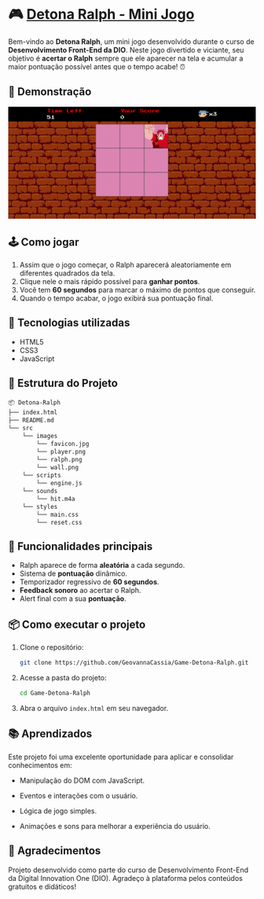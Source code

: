 # 🎮 [Detona Ralph - Mini Jogo](https://geovannacassia.github.io/Game-Detona-Ralph/)

Bem-vindo ao **Detona Ralph**, um mini jogo desenvolvido durante o curso de **Desenvolvimento Front-End da DIO**. Neste jogo divertido e viciante, seu objetivo é **acertar o Ralph** sempre que ele aparecer na tela e acumular a maior pontuação possível antes que o tempo acabe! ⏰


## 📸 Demonstração

![Gameplay Detona Ralph](detona-ralph.gif) <!-- Substitua por um gif ou imagem real do seu jogo rodando -->

## 🕹️ Como jogar

1. Assim que o jogo começar, o Ralph aparecerá aleatoriamente em diferentes quadrados da tela.
2. Clique nele o mais rápido possível para **ganhar pontos**.
3. Você tem **60 segundos** para marcar o máximo de pontos que conseguir.
4. Quando o tempo acabar, o jogo exibirá sua pontuação final.


## 🚀 Tecnologias utilizadas

- HTML5
- CSS3
- JavaScript 

## 📁 Estrutura do Projeto
```
📦 Detona-Ralph
├── index.html
├── README.md
└── src
    └── images
        └── favicon.jpg
        └── player.png
        └── ralph.png
        └── wall.png
    └── scripts
        └── engine.js
    └── sounds
        └── hit.m4a
    └── styles
        └── main.css
        └── reset.css
```


## 🔧 Funcionalidades principais

- Ralph aparece de forma **aleatória** a cada segundo.
- Sistema de **pontuação** dinâmico.
- Temporizador regressivo de **60 segundos**.
- **Feedback sonoro** ao acertar o Ralph.
- Alert final com a sua **pontuação**.


## 📦 Como executar o projeto

1. Clone o repositório:
   ```bash
   git clone https://github.com/GeovannaCassia/Game-Detona-Ralph.git

2. Acesse a pasta do projeto:
    ```bash
    cd Game-Detona-Ralph
3. Abra o arquivo `index.html` em seu navegador.

## 📚 Aprendizados
Este projeto foi uma excelente oportunidade para aplicar e consolidar conhecimentos em:

* Manipulação do DOM com JavaScript.

* Eventos e interações com o usuário.

* Lógica de jogo simples.

* Animações e sons para melhorar a experiência do usuário.

## 🙌 Agradecimentos
Projeto desenvolvido como parte do curso de Desenvolvimento Front-End da Digital Innovation One (DIO). Agradeço à plataforma pelos conteúdos gratuitos e didáticos!


